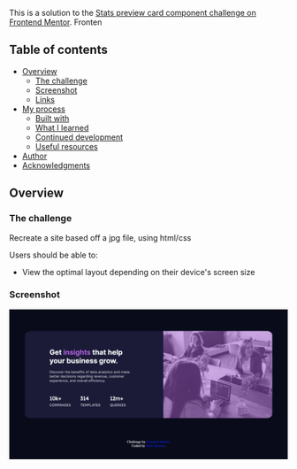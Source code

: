 This is a solution to the [Stats preview card component challenge on Frontend Mentor](https://www.frontendmentor.io/challenges/stats-preview-card-component-8JqbgoU62). Fronten

## Table of contents

- [Overview](#overview)
  - [The challenge](#the-challenge)
  - [Screenshot](#screenshot)
  - [Links](#links)
- [My process](#my-process)
  - [Built with](#built-with)
  - [What I learned](#what-i-learned)
  - [Continued development](#continued-development)
  - [Useful resources](#useful-resources)
- [Author](#author)
- [Acknowledgments](#acknowledgments)

## Overview

### The challenge

Recreate a site based off a jpg file, using html/css

Users should be able to:

- View the optimal layout depending on their device's screen size

### Screenshot

![](./my_solution.png)
